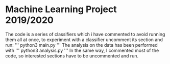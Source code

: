 # Machine Learning Project 2019/2020

The code is a series of classifiers which i have commented to avoid running them all at once, to experiment with a classifier uncomment its section and run:
'''
python3 main.py
'''
The analysis on the data has been performed with
'''
python3 analysis.py
'''
In the same way, I commented most of the code, so interested sections have to be uncommented and run.
